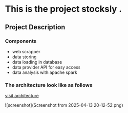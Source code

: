 # This is the project stocksly .

##  Project Description

### Components
* web scrapper 
* data storing 
* data loading in database
* data provider API for easy access
* data analysis with apache spark

### The architecture look like as follows
[visit architecture](https://lucid.app/lucidchart/db577408-6b51-48b7-95fa-679d612f053c/edit?viewport_loc=-160%2C54%2C1906%2C896%2C0_0&invitationId=inv_62dca6a8-b304-4252-bd94-ff04cd20437c)

![screenshot](Screenshot from 2025-04-13 20-12-52.png)
